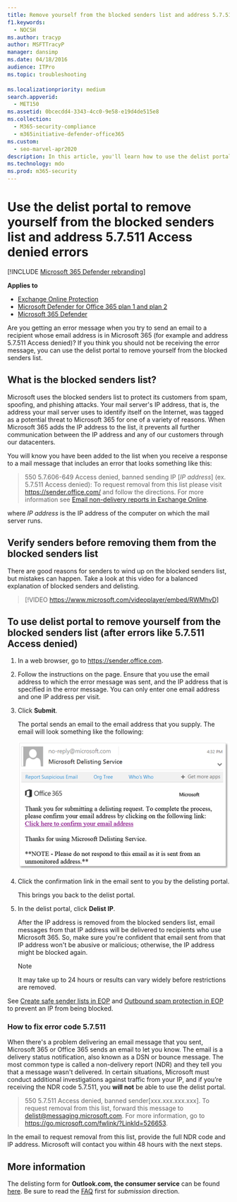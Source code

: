 ```yaml
---
title: Remove yourself from the blocked senders list and address 5.7.511 Access denied errors 
f1.keywords: 
  - NOCSH
ms.author: tracyp
author: MSFTTracyP
manager: dansimp
ms.date: 04/18/2016
audience: ITPro
ms.topic: troubleshooting

ms.localizationpriority: medium
search.appverid: 
  - MET150
ms.assetid: 0bcecdd4-3343-4cc0-9e58-e19d4de515e8
ms.collection: 
  - M365-security-compliance
  - m365initiative-defender-office365
ms.custom: 
  - seo-marvel-apr2020
description: In this article, you'll learn how to use the delist portal to remove yourself from the Microsoft 365 blocked senders list. This is the best response to address 5.7.511 Access denied errors.
ms.technology: mdo
ms.prod: m365-security
---
```


# Use the delist portal to remove yourself from the blocked senders list and address 5.7.511 Access denied errors

[!INCLUDE [Microsoft 365 Defender rebranding](../includes/microsoft-defender-for-office.md)]

**Applies to**
- [Exchange Online Protection](exchange-online-protection-overview.md)
- [Microsoft Defender for Office 365 plan 1 and plan 2](defender-for-office-365.md)
- [Microsoft 365 Defender](../defender/microsoft-365-defender.md)

Are you getting an error message when you try to send an email to a recipient whose email address is in Microsoft 365 (for example and address 5.7.511 Access denied)? If you think you should not be receiving the error message, you can use the delist portal to remove yourself from the blocked senders list.

## What is the blocked senders list?

Microsoft uses the blocked senders list to protect its customers from spam, spoofing, and phishing attacks. Your mail server's IP address, that is, the address your mail server uses to identify itself on the Internet, was tagged as a potential threat to Microsoft 365 for one of a variety of reasons. When Microsoft 365 adds the IP address to the list, it prevents all further communication between the IP address and any of our customers through our datacenters.

You will know you have been added to the list when you receive a response to a mail message that includes an error that looks something like this:

> 550 5.7.606-649 Access denied, banned sending IP [_IP address_] (ex. 5.7.511 Access denied): To request removal from this list please visit <https://sender.office.com/> and follow the directions. For more information see [Email non-delivery reports in Exchange Online](/Exchange/mail-flow-best-practices/non-delivery-reports-in-exchange-online/non-delivery-reports-in-exchange-online).

where  _IP address_ is the IP address of the computer on which the mail server runs.

## Verify senders before removing them from the blocked senders list

There are good reasons for senders to wind up on the blocked senders list, but mistakes can happen. Take a look at this video for a balanced explanation of blocked senders and delisting.
<p>

> [!VIDEO https://www.microsoft.com/videoplayer/embed/RWMhvD]


## To use delist portal to remove yourself from the blocked senders list (after errors like 5.7.511 Access denied)

1. In a web browser, go to <https://sender.office.com>.

2. Follow the instructions on the page. Ensure that you use the email address to which the error message was sent, and the IP address that is specified in the error message. You can only enter one email address and one IP address per visit.

3. Click **Submit**.

    The portal sends an email to the email address that you supply. The email will look something like the following:

    ![Screenshot of email received when you submit a request through the delist portal.](../../media/bf13e4f7-f68c-4e46-baa7-b6ab4cfc13f3.png)

4. Click the confirmation link in the email sent to you by the delisting portal.

    This brings you back to the delist portal.

5. In the delist portal, click **Delist IP**.

    After the IP address is removed from the blocked senders list, email messages from that IP address will be delivered to recipients who use Microsoft 365. So, make sure you're confident that email sent from that IP address won't be abusive or malicious; otherwise, the IP address might be blocked again.

    > [!NOTE]
    > It may take up to 24 hours or results can vary widely before restrictions are removed.

See [Create safe sender lists in EOP](create-safe-sender-lists-in-office-365.md) and [Outbound spam protection in EOP](outbound-spam-controls.md) to prevent an IP from being blocked.

### How to fix error code 5.7.511
 
When there's a problem delivering an email message that you sent, Microsoft 365 or Office 365 sends an email to let you know. The email is a delivery status notification, also known as a DSN or bounce message. The most common type is called a non-delivery report (NDR) and they tell you that a message wasn't delivered. In certain situations, Microsoft must conduct additional investigations against traffic from your IP, and if you’re receiving the NDR code 5.7.511, you **will not** be able to use the delist portal.
 
>	550 5.7.511 Access denied, banned sender[xxx.xxx.xxx.xxx]. To request removal from this list, forward this message to delist@messaging.microsoft.com. For more information, go to https://go.microsoft.com/fwlink/?LinkId=526653. 
 
In the email to request removal from this list, provide the full NDR code and IP address. Microsoft will contact you within 48 hours with the next steps. 

## More information
  
The delisting form for **Outlook.com, the consumer service** can be found [here](https://support.microsoft.com/supportrequestform/8ad563e3-288e-2a61-8122-3ba03d6b8d75). Be sure to read the [FAQ](https://sendersupport.olc.protection.outlook.com/pm/troubleshooting.aspx) first for *submission* direction.
